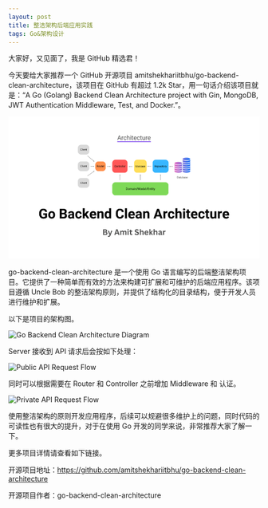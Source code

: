 ```yaml
---
layout: post
title: 整洁架构后端应用实践
tags: Go&架构设计
---
```


大家好，又见面了，我是 GitHub 精选君！

今天要给大家推荐一个 GitHub 开源项目 amitshekhariitbhu/go-backend-clean-architecture，该项目在 GitHub 有超过 1.2k Star，用一句话介绍该项目就是：“A Go (Golang) Backend Clean Architecture project with Gin, MongoDB, JWT Authentication Middleware, Test, and Docker.”。

![Go Backend Clean Architecture](https://raw.githubusercontent.com/ZhuPeng/pic/master/mac/compress_go-backend-clean-architecture.png)

go-backend-clean-architecture 是一个使用 Go 语言编写的后端整洁架构项目。它提供了一种简单而有效的方法来构建可扩展和可维护的后端应用程序。该项目遵循 Uncle Bob 的整洁架构原则，并提供了结构化的目录结构，便于开发人员进行维护和扩展。

以下是项目的架构图。

![Go Backend Clean Architecture Diagram](https://raw.githubusercontent.com/amitshekhariitbhu/go-backend-clean-architecture/main/assets/go-backend-arch-diagram.png)

Server 接收到 API 请求后会按如下处理：

![Public API Request Flow](https://raw.githubusercontent.com/amitshekhariitbhu/go-backend-clean-architecture/main/assets/go-arch-public-api-request-flow.png)

同时可以根据需要在 Router 和 Controller 之前增加 Middleware 和 认证。

![Private API Request Flow](https://raw.githubusercontent.com/amitshekhariitbhu/go-backend-clean-architecture/main/assets/go-arch-private-api-request-flow.png)

使用整洁架构的原则开发应用程序，后续可以规避很多维护上的问题，同时代码的可读性也有很大的提升，对于在使用 Go 开发的同学来说，非常推荐大家了解一下。

更多项目详情请查看如下链接。

开源项目地址：https://github.com/amitshekhariitbhu/go-backend-clean-architecture

开源项目作者：go-backend-clean-architecture

